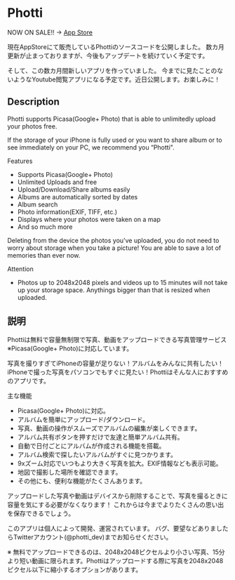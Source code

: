 # Photti

NOW ON SALE!! -> [App Store](https://itunes.apple.com/app/id892657316)


現在AppStoreにて販売しているPhottiのソースコードを公開しました。
数カ月更新が止まっておりますが、今後もアップデートを続けていく予定です。

そして、この数カ月間新しいアプリを作っていました。
今までに見たことのないようなYoutube閲覧アプリになる予定です。近日公開します。お楽しみに！



## Description

Photti supports Picasa(Google+ Photo) that is able to unlimitedly upload your photos free.

If the storage of your iPhone is fully used or you want to share album or to see immediately on your PC, we recommend you “Photti".

Features
- Supports Picasa(Google+ Photo)
- Unlimited Uploads and free
- Upload/Download/Share albums easily
- Albums are automatically sorted by dates
- Album search
- Photo information(EXIF, TIFF, etc.)
- Displays where your photos were taken on a map
- And so much more

Deleting from the device the photos you've uploaded, you do not need to worry about storage when you take a picture! You are able to save a lot of memories than ever now.


Attention
- Photos up to 2048x2048 pixels and videos up to 15 minutes will not take up your storage space. Anythings bigger than that is resized when uploaded.



## 説明
Phottiは無料で容量無制限で写真、動画をアップロードできる写真管理サービス※Picasa(Google+ Photo)に対応しています。

写真を撮りすぎてiPhoneの容量が足りない！アルバムをみんなに共有したい！iPhoneで撮った写真をパソコンでもすぐに見たい！Phottiはそんな人におすすめのアプリです。

主な機能
- Picasa(Google+ Photo)に対応。
- アルバムを簡単にアップロード/ダウンロード。
- 写真、動画の操作がスムーズでアルバムの編集が楽しくできます。
- アルバム共有ボタンを押すだけで友達と簡単アルバム共有。
- 自動で日付ごとにアルバムが作成される機能を搭載。
- アルバム検索で探したいアルバムがすぐに見つかります。
- 9xズーム対応でいつもより大きく写真を拡大。EXIF情報なども表示可能。
- 地図で撮影した場所を確認できます。
- その他にも、便利な機能がたくさんあります。

アップロードした写真や動画はデバイスから削除することで、写真を撮るときに容量を気にする必要がなくなります！
これからは今までよりたくさんの思い出を保存できるでしょう。



このアプリは個人によって開発、運営されています。
バグ、要望などありましたらTwitterアカウント(@photti_dev)までお知らせください。



※ 無料でアップロードできるのは、2048x2048ピクセルより小さい写真、15分より短い動画に限られます。Phottiはアップロードする際に写真を2048x2048ピクセル以下に縮小するオプションがあります。




